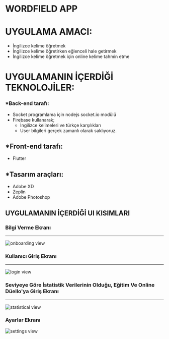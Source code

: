 # WORDFIELD APP

# UYGULAMA AMACI:
- İngilizce kelime öğretmek
- İngilizce kelime öğretirken eğlenceli hale getirmek
- İngilizce kelime öğretmek için online kelime tahmin etme 

# UYGULAMANIN İÇERDİĞİ TEKNOLOJİLER:
### *Back-end tarafı:
- Socket programlama için nodejs socket.io modülü
- Firebase kullanarak; 
	- İngilizce kelimeleri ve türkçe karşılıkları
	- User bilgileri gerçek zamanlı olarak saklıyoruz.

## *Front-end tarafı:
- Flutter

## *Tasarım araçları:
- Adobe XD
- Zeplin
- Adobe Photoshop

## UYGULAMANIN İÇERDİĞİ UI KISIMLARI
### Bilgi Verme Ekranı
---
![onboarding view](https://github.com/salihcnkhy/VBT_Intership_Hackathon/blob/master/ui_overviews/onboarding_view.png)
### Kullanıcı Giriş Ekranı  
___
![login view](https://github.com/salihcnkhy/VBT_Intership_Hackathon/blob/master/ui_overviews/login_view.png)
### Seviyeye Göre İstatistik Verilerinin Olduğu, Eğitim Ve Online Düello'ya Giriş Ekranı
***
![statistical view](https://github.com/salihcnkhy/VBT_Intership_Hackathon/blob/master/ui_overviews/statistical_view.png)
### Ayarlar Ekranı
![settings view](https://github.com/salihcnkhy/VBT_Intership_Hackathon/blob/master/ui_overviews/settings_view.png)

